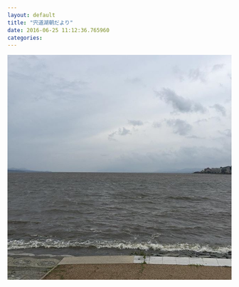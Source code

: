 ```yaml
---
layout: default
title: "宍道湖朝だより"
date: 2016-06-25 11:12:36.765960
categories: 
---
```


![](/assets/images/201606/13532006_1737252479846326_52307211_n.jpg)


